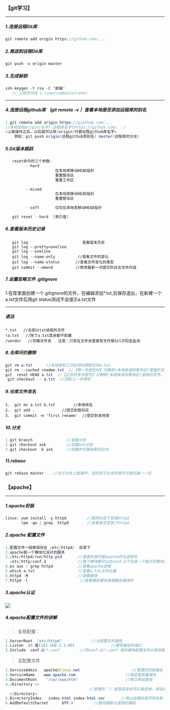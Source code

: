### 【git学习】

---

##### 1.连接远程Git库

~~~ java
git remote add origin https://github.com/...
~~~

##### 2.推送到远程Git库

~~~ java
git push -u origin master
~~~

##### 3.生成秘钥

~~~ java
ssh-keygen -t rsa -C '邮箱'
   // 公钥文件在 C:\user\administrator
~~~

------

##### 4.连接远程github库   （git remote -v ）查看本地是否添加远程库的别名

~~~ java
1.git remote add origin https://giothub.com/...
//本地添加origin(名字)-远程库名字(https://github.com/...)
<上面操作之后，以后就可以用(origin)代替远程github库名字>
    例如：git push origin(远程github库别名) master(远程库的分支)
~~~

##### 5.Git版本跳跃

~~~ java
   reset命令的三个参数:
         --hard      
                      在本地库移动HEAD指针
                      重置暂存区
                      重置工作区

         --mixed      
                      在本地库移动HEAD指针
                      重置暂存区

         --soft       仅仅在本地库移动HEAD指针

   git reset --hard  [索引值]
~~~



##### 6.查看版本历史记录

~~~ javja
   git log                        查看版本历史
   git log --pretty=oneline
   git log --oneline
   git log --name-only          //查看文件的变化
   git log --name-status       //查看文件变化的类型
   git commit --amend          //修改最新一次提交的日志文件内容
~~~

##### 7.设置忽略文件 .gitignore

 1.在库里面创建一个.gitignore的文件，在编辑添加*.txt,后保存退出，在新建一个a.txt文件后用git  status测试不会提示a.txt文件

-----

#####  语法

~~~ javav
*.txt   //全部以txt结尾的文件
!a.txt   //除了a.txt其余都不影藏
/vendor   //忽略文件夹   注意：只有在文件夹里面有文件是Git才回去监测
~~~

##### 8.仓库问价删除

~~~ java
git rm a.txt      //本地库和工作区同时删除文件a.txt
git rm --cached readme.txt  //【第一次提交时】只删除(本地库或则暂存区)里面的文件，工作区不删除  
git  reset HEAD a.txt  //【之后的多次提交】只删除(本地库或则暂存区)里面的文件，工作区不删除.【会撤销从上一次提交（commit）之后的一些操作】
 git checkout -- a.txt  //回到上一步修改 
~~~

##### 9.仓库文件改名

~~~~ javav
1.  git mv a.txt b.txt        //本地改名
2.  git add .            //提交到暂存区
3.  git commit -m 'first rename'  //提交到本地库
~~~~

##### 10.分支

~~~ java
1.git branch               //查看分支
2.git checkout ask         //创建ask分支
3.git checkout -b ask      //创建并切换到新的分支
~~~



##### 11.rebase

~~~ java
git rebase master    //在子分支上面操作，目的将子分支的根节点想后面一一位
~~~









### 【apache】

----------

##### 1.apache安装

~~~ java
linux: yum install -y httpd         //联网状态下安装httpd
       rpm -qa | grep  httpd        //查看是否安装了httpd
~~~

##### 2.apache 配置文件

~~~~ java
1.配置文件一般都保存在 /etc/httpd/  目录下
2.apache是一个模块化设计的服务
3./etc/httpd/run/http.pid       //里面存放的是apache的主进程号
  /etc/http/conf.d              //每个模块都可以在conf.d下生成一个独立的模块配置文件
4.ps aux | grep httpd           //查看apache进程
5.which a.txt                   //查看a.txt文件位置
6.httpd -M                      //查看模块
7.httpd -l                       //查看哪些模块是被静态编译的
~~~~

##### 3.apache认证

![](https://user-images.githubusercontent.com/53646119/71499631-55efa780-289c-11ea-8a3e-112c076db9fc.png)

##### 4.apache配置文件的讲解

> 全局配置： 

~~~~ java
1.ServerRoot  "etc/httpd"             //主配置文件路径
2.Listen  80 或(192.168.1.1:80)                //服务器监听端口
3.Include  conf.d/*.conf         //将conf.d/*.conf 里的模块配置文件从新加载到主配置文件里面

~~~~

> 主配置文件

~~~~java
1.ServiceAdmin   apache@linux.net                       //管理员的邮箱名
2.ServiceName    www.apache.com                      //指定服务器域名
3.DocumentRoot    "/var/www/htm"                     //默认网站路径
4.<Directory />
                                     //里面的 '/'是指目录也可以是其他，用设置该目录的一些访问权限
  </Directory>
5.DirectoryIndex   index.html index.html.var       //默认加载的首页的名称
6.AddDefaultCharset      UTF-8         //服务器默认使用的编码
~~~~

















